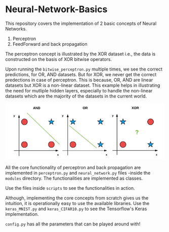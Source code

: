 # Neural-Network-Basics

This repository covers the implementation of 2 basic concepts of Neural Networks. 
1. Perceptron
2. FeedForward and back propagation

The perceptron concept is illustrated by the XOR dataset i.e., the data is constructed on the basis of XOR bitwise operators. 

Upon running the ```bitwise_perceptron.py``` multiple times, we see the correct predictions, for OR, AND datasets. But for XOR, we never get the correct predections in case of perceptron. This is because, OR, AND are linear datasets but XOR is a non-linear dataset. This example helps in illustrating the need for mutliple hidden layers, especially to handle the non-linear datasets which are the majority of the datasets in the current world. 

![Data Linearity](https://github.com/BandaruMeghana/Neural-Network-Basics/blob/master/data_linearity.PNG)

All the core functionality of perceptron and back propagation are implemented in ```perceptron.py``` and ```neural_network.py``` files -inside the ```modules``` directory. The functionalities are implemented as classes.

Use the files inside ```scripts``` to see the functionalities in action. 

Although, implementing the core concepts from scratch gives us the intuition, it is operationally easy to use the available libraries. 
Use the ```keras_MNIST.py``` and ```keras_CIFAR10.py``` to see the Tensorflow's Keras implementation. 

```config.py``` has all the parameters that can be played around with!
